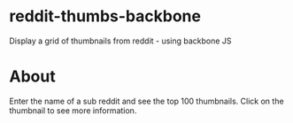 # reddit-thumbs-backbone
Display a grid of thumbnails from reddit - using backbone JS

# About
Enter the name of a sub reddit and see the top 100 thumbnails. Click on the thumbnail to see more information.
